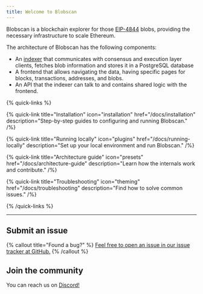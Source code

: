 ```yaml
---
title: Welcome to Blobscan
---
```


Blobscan is a blockchain explorer for those [EIP-4844](https://www.eip4844.com) blobs, providing the necessary infrastructure to scale Ethereum.

The architecture of Blobscan has the following components:

- An [indexer](/docs/indexer) that communicates with consensus and execution layer clients, fetches blob information and stores it in a PostgreSQL database
- A frontend that allows navigating the data, having specific pages for blocks, transactions, addresses, and blobs.
- An API that the indexer can talk to and contains shared logic with the frontend.

{% quick-links %}

{% quick-link title="Installation" icon="installation" href="/docs/installation" description="Step-by-step guides to configuring and running Blobscan." /%}

{% quick-link title="Running locally" icon="plugins" href="/docs/running-locally" description="Set up your local environment and run Blobscan." /%}

{% quick-link title="Architecture guide" icon="presets" href="/docs/architecture-guide" description="Learn how the internals work and contribute." /%}

{% quick-link title="Troubleshooting" icon="theming" href="/docs/troubleshooting" description="Find how to solve common issues." /%}

{% /quick-links %}

---

## Submit an issue

{% callout title="Found a bug?" %}
[Feel free to open an issue in our issue tracker at GitHub.](https://github.com/Blobscan/blobscan/issues)
{% /callout %}

## Join the community

You can reach us on [Discord!](https://discordapp.com/invite/fmqrqhkjHY/)
